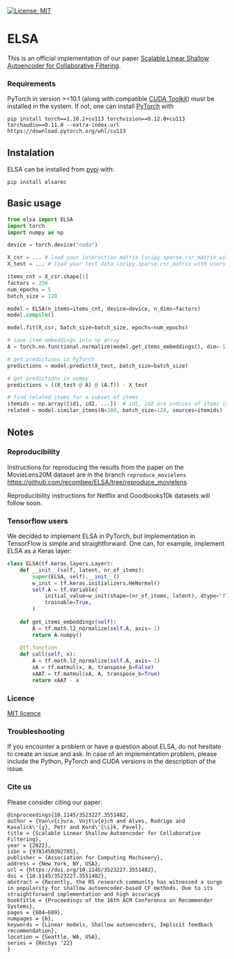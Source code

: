 [![License: MIT](https://img.shields.io/badge/License-MIT-yellow.svg)](https://opensource.org/licenses/MIT)

# ELSA

This is an official implementation of our paper [Scalable Linear Shallow Autoencoder for Collaborative Filtering](https://dl.acm.org/doi/10.1145/3523227.3551482).

### Requirements

PyTorch in version >=10.1 (along with compatible [CUDA Toolkit](https://developer.nvidia.com/cuda-downloads)) must be installed in the system. If not, one can install [PyTorch](https://pytorch.org/get-started/locally/) with 
```
pip install torch==1.10.2+cu113 torchvision==0.12.0+cu113 torchaudio==0.11.0 --extra-index-url https://download.pytorch.org/whl/cu113
```

## Instalation

ELSA can be installed from [pypi](https://pypi.org/project/elsarec/) with:

```
pip install elsarec
```

## Basic usage

```python
from elsa import ELSA
import torch
import numpy as np

device = torch.device("cuda")

X_csr = ... # load your interaction matrix (scipy.sparse.csr_matrix with users in rows and items in columns)
X_test = ... # load your test data (scipy.sparse.csr_matrix with users in rows and items in columns)

items_cnt = X_csr.shape[1]
factors = 256 
num_epochs = 5
batch_size = 128

model = ELSA(n_items=items_cnt, device=device, n_dims=factors)
model.compile()

model.fit(X_csr, batch_size=batch_size, epochs=num_epochs)

# save item embeddings into np array
A = torch.nn.functional.normalize(model.get_items_embeddings(), dim=-1).cpu().numpy()

# get predictions in PyTorch
predictions = model.predict(X_test, batch_size=batch_size)

# get predictions in numpy
predictions = ((X_test @ A) @ (A.T)) - X_test

# find related items for a subset of items
itemids = np.array([id1, id2, ...])  # id1, id2 are indices of items in the X_csr
related = model.similar_items(N=100, batch_size=128, sources=itemids)
```

## Notes

### Reproducibility

Instructions for reproducing the results from the paper on the MovieLens20M dataset are in the branch `reproduce_movielens` https://github.com/recombee/ELSA/tree/reproduce_movielens.

Reproducibility instructions for Netflix and Goodbooks10k datasets will follow soon.

### Tensorflow users

We decided to implement ELSA in PyTorch, but implementation in TensorFlow is simple and straightforward. One can, for example, implement ELSA as a Keras layer:

```python
class ELSA(tf.keras.layers.Layer):
    def __init__(self, latent, nr_of_items):
        super(ELSA, self).__init__()
        w_init = tf.keras.initializers.HeNormal()
        self.A = tf.Variable(
            initial_value=w_init(shape=(nr_of_items, latent), dtype="float32"),
            trainable=True,
        )
    
    def get_items_embeddings(self):
        A = tf.math.l2_normalize(self.A, axis=-1)
        return A.numpy()
    
    @tf.function
    def call(self, x):
        A = tf.math.l2_normalize(self.A, axis=-1)
        xA = tf.matmul(x, A, transpose_b=False)
        xAAT = tf.matmul(xA, A, transpose_b=True)
        return xAAT - x
```

### Licence
[MIT licence](https://github.com/recombee/ELSA/blob/main/LICENCE)

### Troubleshooting
If you encounter a problem or have a question about ELSA, do not hesitate to create an issue and ask. In case of an implementation problem, please include the Python, PyTorch and CUDA versions in the description of the issue.

### Cite us

Please consider citing our paper:

```
@inproceedings{10.1145/3523227.3551482,
author = {Van\v{c}ura, Vojt\v{e}ch and Alves, Rodrigo and Kasalick\'{y}, Petr and Kord\'{\i}k, Pavel},
title = {Scalable Linear Shallow Autoencoder for Collaborative Filtering},
year = {2022},
isbn = {9781450392785},
publisher = {Association for Computing Machinery},
address = {New York, NY, USA},
url = {https://doi.org/10.1145/3523227.3551482},
doi = {10.1145/3523227.3551482},
abstract = {Recently, the RS research community has witnessed a surge in popularity for shallow autoencoder-based CF methods. Due to its straightforward implementation and high accuracy$
booktitle = {Proceedings of the 16th ACM Conference on Recommender Systems},
pages = {604–609},
numpages = {6},
keywords = {Linear models, Shallow autoencoders, Implicit feedback recommendation},
location = {Seattle, WA, USA},
series = {RecSys '22}
}
```
